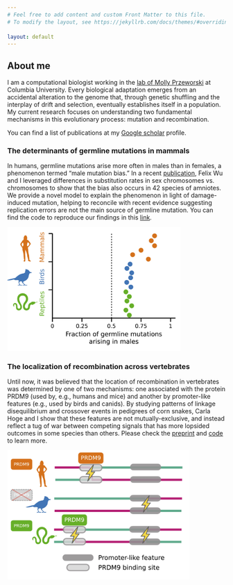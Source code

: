 ```yaml
---
# Feel free to add content and custom Front Matter to this file.
# To modify the layout, see https://jekyllrb.com/docs/themes/#overriding-theme-defaults

layout: default
---
```

## About me

I am a computational biologist working in the [lab of  Molly Przeworski](https://przeworskilab.com/) at Columbia University. Every biological adaptation emerges from an accidental alteration to the genome that, through genetic shuffling and the interplay of drift and selection, eventually establishes itself in a population. My current research focuses on understanding two fundamental mechanisms in this evolutionary process: mutation and recombination.

You can find a list of publications at my [Google scholar](https://scholar.google.com/citations?user=I7GqCNkAAAAJ&hl=en&oi=ao) profile.

### The determinants of germline mutations in mammals

In humans, germline mutations arise more often in males than in females, a phenomenon termed “male mutation bias.” In a recent [publication](https://elifesciences.org/articles/80008), Felix Wu and I leveraged differences in substitution rates in sex chromosomes vs. chromosomes to show that the bias also occurs in 42 species of amniotes. We provide a novel model to explain the phenomenon in light of damage-induced mutation, helping to reconcile with recent evidence suggesting replication errors are not the main source of germline mutation. You can find the code to reproduce our findings in this [link](https://github.com/marcdemanuelmontero/mut_sex_bias_amniotes).

<img src="images/alpha_summary.png" alt="This is an image" width="400">

### The localization of recombination across vertebrates
Until now, it was believed that the location of recombination in vertebrates was determined by one of two mechanisms: one associated with the protein PRDM9 (used by, e.g., humans and mice) and another by promoter-like features (e.g., used by birds and canids). By studying patterns of linkage disequilibrium and crossover events in pedigrees of corn snakes, Carla Hoge and I show that these features are not mutually-exclusive, and instead reflect a tug of war between competing signals that has more lopsided outcomes in some species than others. Please check the [preprint]((https://www.biorxiv.org/content/10.1101/2023.07.11.548536v1)) and [code](https://github.com/marcdemanuelmontero/SnakeRecombination/tree/main/analyses) to learn more.

<img src="images/prdm9_promoter_summary.png" alt="This is an image" width="420">

